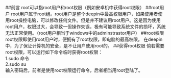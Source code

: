 ##前言
root可以指root用户和root权限（例如安卓机中获得root权限）
##root用户
root用户属于root组。root用户是整个deepin中最高权限用户，如果使用者使用root操控电脑，可以修改任何文件。但是并不建议用root用户。这是因为使用root用户，权限过大，会导致一但操作失误，极有可能导致系统文件的损坏，系统无法正常使用。（root用户相当于windows中的adminstrastor用户）
##root权限
root权限即使用root用户时，便拥有了root权限，即电脑的最高权限。
在deepin中，为了保证计算机的安全，是不让用户使用root的。
##获得root权限
倘若需要root权限，可以运行如下命令临时获得root权限：
<br/>1.sudo 命令
<br/>2.sudo su 
<br/>输入密码后，前者是使用root权限运行命令，后者相当用root登陆了。